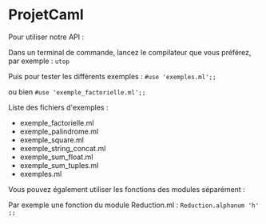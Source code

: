 ﻿# ProjetCaml
Pour utiliser notre API :

Dans un terminal de commande, lancez le compilateur que vous préférez, par exemple :
`utop`

Puis pour tester les différents exemples :
`#use 'exemples.ml';;`

ou bien
`#use 'exemple_factorielle.ml';;`

Liste des fichiers d'exemples : 
- exemple_factorielle.ml
- exemple_palindrome.ml
- exemple_square.ml
- exemple_string_concat.ml
- exemple_sum_float.ml
- exemple_sum_tuples.ml
- exemples.ml

Vous pouvez également utiliser les fonctions des modules séparément :

Par exemple une fonction du module Reduction.ml :
`Reduction.alphanum 'h' ;;`
